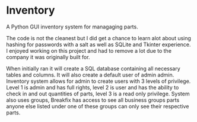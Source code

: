 # Inventory
A Python GUI inventory system for managaging parts.

The code is not the cleanest but I did get a chance to learn alot about using hashing for passwords with a salt as well as SQLite and Tkinter experience. I enjoyed working on this project and had to remove a lot due to the company it was originally built for.

When initially ran it will create a SQL database containing all necessary tables and columns. It will also create a default user of admin admin. Inventory system allows for admin to create users with 3 levels of privilege. Level 1 is admin and has full rights, level 2 is user and has the ability to check in and out quantities of parts, level 3 is a read only privilege. System also uses groups, Breakfix has access to see all business groups parts anyone else listed under one of these groups can only see their respective parts.
